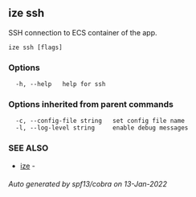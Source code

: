 ## ize ssh

SSH connection to ECS container of the app.

```
ize ssh [flags]
```

### Options

```
  -h, --help   help for ssh
```

### Options inherited from parent commands

```
  -c, --config-file string   set config file name
  -l, --log-level string     enable debug messages
```

### SEE ALSO

* [ize](ize.md)	 - 

###### Auto generated by spf13/cobra on 13-Jan-2022
